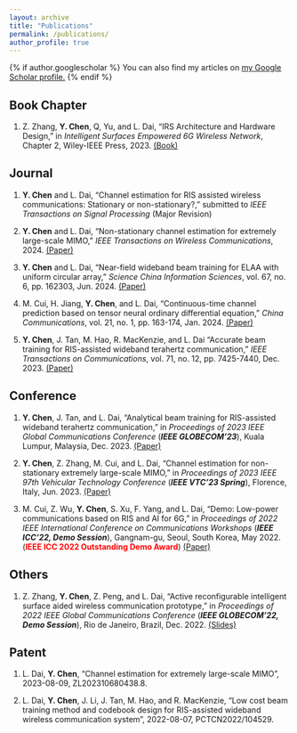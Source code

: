```yaml
---
layout: archive
title: "Publications"
permalink: /publications/
author_profile: true
---
```


{% if author.googlescholar %}
  You can also find my articles on <u><a href="{{author.googlescholar}}">my Google Scholar profile</a>.</u>
{% endif %}

<!-- {% include base_path %} -->

<!-- {% for post in site.publications reversed %}
  {% include archive-single.html %}
{% endfor %} -->

## Book Chapter

1. Z. Zhang, **Y. Chen**, Q, Yu, and L. Dai, “IRS Architecture and Hardware Design,” in *Intelligent Surfaces Empowered 6G Wireless Network*, Chapter 2, Wiley-IEEE Press, 2023. [(Book)](https://www.wiley.com/en-ie/Intelligent+Surfaces+Empowered+6G+Wireless+Network-p-9781119913092)

## Journal

1. **Y. Chen** and L. Dai, “Channel estimation for RIS assisted wireless communications: Stationary or non-stationary?,” submitted to *IEEE Transactions on Signal Processing* (Major Revision)

1. **Y. Chen** and L. Dai, “Non-stationary channel estimation for extremely large-scale MIMO,” *IEEE Transactions on Wireless Communications*, 2024. [(Paper)](https://hericenes.github.io/yuhaochen.github.io/files/Non-Stationary_Channel_Estimation_for_Extremely_Large-Scale_MIMO.pdf)

1. **Y. Chen** and L. Dai, “Near-field wideband beam training for ELAA with uniform circular array,” *Science China Information Sciences*, vol. 67, no. 6, pp. 162303, Jun. 2024. [(Paper)](https://hericenes.github.io/yuhaochen.github.io/files/Near-field_wideband_beam_training_for_ELAA_with_uniform_circular_array.pdf)

1. M. Cui, H. Jiang, **Y. Chen**, and L. Dai, “Continuous-time channel prediction based on tensor neural ordinary differential equation,” *China Communications*, vol. 21, no. 1, pp. 163-174, Jan. 2024. [(Paper)](https://hericenes.github.io/yuhaochen.github.io/files/Continuous-time_channel_prediction_based_on_tensor_neural_ordinary_differential_equation.pdf) 

1. **Y. Chen**, J. Tan, M. Hao, R. MacKenzie, and L. Dai “Accurate beam training for RIS-assisted wideband terahertz communication,” *IEEE Transactions on Communications*, vol. 71, no. 12, pp. 7425-7440, Dec. 2023. [(Paper)](https://hericenes.github.io/yuhaochen.github.io/files/Accurate_Beam_Training_for_RIS-Assisted_Wideband_Terahertz_Communication.pdf) 

## Conference

1. **Y. Chen**, J. Tan, and L. Dai, “Analytical beam training for RIS-assisted wideband terahertz communication,” in *Proceedings of 2023 IEEE Global Communications Conference* (<b><i>IEEE GLOBECOM’23</i></b>), Kuala Lumpur, Malaysia, Dec. 2023. [(Paper)](https://hericenes.github.io/yuhaochen.github.io/files/Analytical_Beam_Training_for_RIS-Assisted_Wideband_Terahertz_Communication.pdf)

1. **Y. Chen**, Z. Zhang, M. Cui, and L. Dai, “Channel estimation for non-stationary extremely large-scale MIMO,” in *Proceedings of 2023 IEEE 97th Vehicular Technology Conference* (<b><i>IEEE VTC’23 Spring</i></b>), Florence, Italy, Jun. 2023. [(Paper)](https://hericenes.github.io/yuhaochen.github.io/files/Channel_Estimation_for_Non-Stationary_Extremely_Large-Scale_MIMO.pdf)

1. M. Cui, Z. Wu, **Y. Chen**, S. Xu, F. Yang, and L. Dai, “Demo: Low-power communications based on RIS and AI for 6G,” in *Proceedings of 2022 IEEE International Conference on Communications Workshops* (<b><i>IEEE ICC’22, Demo Session</i></b>), Gangnam-gu, Seoul, South Korea, May 2022. (<font color=red><b>IEEE ICC 2022 Outstanding Demo Award</b></font>) [(Paper)](https://hericenes.github.io/yuhaochen.github.io/files/Demo_Low-power_Communications_Based_on_RIS_and_AI_for_6G.pdf)

## Others

1. Z. Zhang, **Y. Chen**, Z. Peng, and L. Dai, “Active reconfigurable intelligent surface aided wireless communication prototype,” in *Proceedings of 2022 IEEE Global Communications Conference* (<b><i>IEEE GLOBECOM’22, Demo Session</i></b>), Rio de Janeiro, Brazil, Dec. 2022. [(Slides)](https://hericenes.github.io/yuhaochen.github.io/files/ActiveDemo.pdf)

## Patent

1. L. Dai, **Y. Chen**, “Channel estimation for extremely large-scale MIMO”, 2023-08-09, ZL202310680438.8.

1. L. Dai, **Y. Chen**, J. Li, J. Tan, M. Hao, and R. MacKenzie, “Low cost beam training method and codebook design for RIS-assisted wideband wireless communication system”, 2022-08-07, PCTCN2022/104529.
 